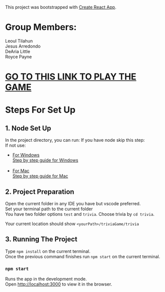 This project was bootstrapped with [Create React App](https://github.com/facebook/create-react-app).
# Group Members:
Leoul Tilahun <br>
Jesus Arredondo <br>
DeAria Little <br>
Royce Payne <br>

# [GO TO THIS LINK TO PLAY THE GAME](https://princeumbrella.github.io/triviaGameTS/#/)
# Steps For Set Up

## 1. Node Set Up

In the project directory, you can run:
If you have node skip this step:<br>
If not use:<br>

-   [For Windows](https://nodejs.org/dist/v12.19.0/node-v12.19.0-x64.msi)<br>
    [Step by step guide for Windows](https://www.guru99.com/download-install-node-js.html)<br><br>
-   [For Mac](https://nodejs.org/dist/v12.19.0/node-v12.19.0.pkg)<br>
    [Step by step guide for Mac](https://nodesource.com/blog/installing-nodejs-tutorial-mac-os-x/)<br>

## 2. Project Preparation

Open the current folder in any IDE you have but vscode preferred.<br>
Set your terminal path to the current folder<br>
You have two folder options `test` and `trivia`.
Choose trivia by `cd trivia`.<br>

Your current location should show `<yourPath>/triviaGame/trivia`

## 3. Running The Project

Type `npm install` on the current terminal. <br>
Once the previous command finishes run `npm start` on the current terminal. <br>

### `npm start`

Runs the app in the development mode.<br />
Open [http://localhost:3000](http://localhost:3000) to view it in the browser.
